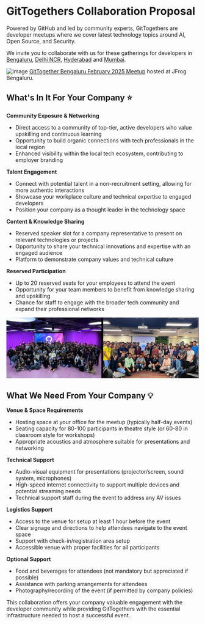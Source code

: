 # GitTogethers Collaboration Proposal

Powered by GitHub and led by community experts, GitTogethers are developer meetups where we cover latest technology topics around AI, Open Source, and Security. 

We invite you to collaborate with us for these gatherings for developers in [Bengaluru](https://www.meetup.com/gittogether-bengaluru), [Delhi NCR](https://www.meetup.com/gittogether-delhi), [Hyderabad](https://www.meetup.com/gittogether-hyderabad) and [Mumbai](https://www.meetup.com/gittogether-mumbai).

![image](https://github.com/user-attachments/assets/55a01c3b-fd6a-4f99-8f7b-6b41a726ca24)
[GitTogether Bengaluru February 2025 Meetup](https://www.meetup.com/gittogether-bengaluru/events/306010406/) hosted at JFrog Bengaluru.

## What's In It For Your Company ⭐️

**Community Exposure \& Networking**

- Direct access to a community of top-tier, active developers who value upskilling and continuous learning
- Opportunity to build organic connections with tech professionals in the local region
- Enhanced visibility within the local tech ecosystem, contributing to employer branding

**Talent Engagement**

- Connect with potential talent in a non-recruitment setting, allowing for more authentic interactions
- Showcase your workplace culture and technical expertise to engaged developers
- Position your company as a thought leader in the technology space

**Content \& Knowledge Sharing**

- Reserved speaker slot for a company representative to present on relevant technologies or projects
- Opportunity to share your technical innovations and expertise with an engaged audience
- Platform to demonstrate company values and technical culture

**Reserved Participation**

- Up to 20 reserved seats for your employees to attend the event
- Opportunity for your team members to benefit from knowledge sharing and upskilling
- Chance for staff to engage with the broader tech community and expand their professional networks

![image](https://github.com/gittogethers/.github/raw/main/assets/gittogethers.png)

## What We Need From Your Company 💡

**Venue \& Space Requirements**

- Hosting space at your office for the meetup (typically half-day events)
- Seating capacity for 80-100 participants in theatre style (or 60-80 in classroom style for workshops)
- Appropriate acoustics and atmosphere suitable for presentations and networking

**Technical Support**

- Audio-visual equipment for presentations (projector/screen, sound system, microphones)
- High-speed internet connectivity to support multiple devices and potential streaming needs
- Technical support staff during the event to address any AV issues

**Logistics Support**

- Access to the venue for setup at least 1 hour before the event
- Clear signage and directions to help attendees navigate to the event space
- Support with check-in/registration area setup
- Accessible venue with proper facilities for all participants

**Optional Support**

- Food and beverages for attendees (not mandatory but appreciated if possible)
- Assistance with parking arrangements for attendees
- Photography/recording of the event (if permitted by company policies)

This collaboration offers your company valuable engagement with the developer community while providing GitTogethers with the essential infrastructure needed to host a successful event.

